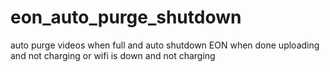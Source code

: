 # eon_auto_purge_shutdown
auto purge videos when full and auto shutdown EON when done uploading and not charging or wifi is down and not charging
